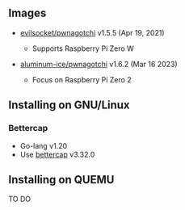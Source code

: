 ## Images

- [evilsocket/pwnagotchi](https://github.com/evilsocket/pwnagotchi) v1.5.5 (Apr 19, 2021)

    - Supports Raspberry Pi Zero W  

- [aluminum-ice/pwnagotchi](https://github.com/aluminum-ice/pwnagotchi) v1.6.2 (Mar 16 2023)

    - Focus on Raspberry Pi Zero 2

## Installing on GNU/Linux

### Bettercap
- Go-lang v1.20
- Use [bettercap](https://github.com/bettercap/bettercap) v3.32.0





## Installing on QUEMU
TO DO
